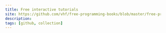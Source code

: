 ```yaml
---
title: Free interactive tutorials
site: https://github.com/vhf/free-programming-books/blob/master/free-programming-interactive-tutorials-en.md
description: 
tags: [github, collection]
---
```

